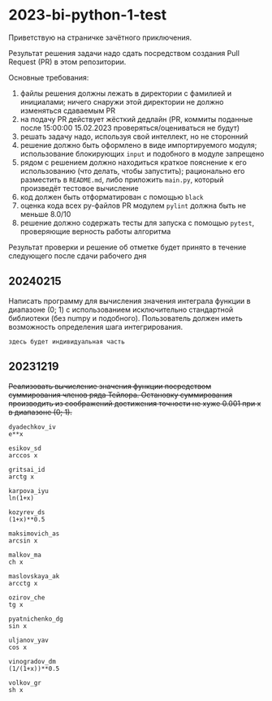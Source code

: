 # 2023-bi-python-1-test
Приветствую на страничке зачётного приключения.

Результат решения задачи надо сдать посредством создания Pull Request (PR) в этом репозитории.

Основные требования:
1. файлы решения должны лежать в директории с фамилией и инициалами; ничего снаружи этой директории не должно изменяться сдаваемым PR
2. на подачу PR действует жёсткий дедлайн (PR, коммиты поданные после 15:00:00 15.02.2023 проверяться/оцениваться не будут)
3. решать задачу надо, используя свой интеллект, но не сторонний
4. решение должно быть оформлено в виде импортируемого модуля; использование блокирующих `input` и подобного в модуле запрещено
5. рядом с решением должно находиться краткое пояснение к его использованию (что делать, чтобы запустить); рационально его разместить в `README.md`, либо приложить `main.py`, который произведёт тестовое вычисление
6. код должен быть отформатирован с помощью `black`
7. оценка кода всех py-файлов PR модулем `pylint` должна быть не меньше 8.0/10
8. решение должно содержать тесты для запуска с помощью `pytest`, проверяющие верность работы алгоритма

Результат проверки и решение об отметке будет принято в течение следующего после сдачи рабочего дня

## 20240215
Написать программу для вычисления значения интеграла функции в диапазоне (0; 1) с использованием исключительно стандартной библиотеки (без numpy и подобного). Пользователь должен иметь возможность определения шага интегрирования. 
```commandline
здесь будет индивидуальная часть
```


## 20231219
~~Реализовать вычисление значения функции посредством суммирования членов ряда Тейлора. Остановку суммирования производить из соображений достижения точности не хуже 0.001 при x в диапазоне (0; 1).~~
```commandline
dyadechkov_iv
e**x

esikov_sd
arccos x

gritsai_id
arctg x

karpova_iyu
ln(1+x)

kozyrev_ds
(1+x)**0.5

maksimovich_as
arcsin x

malkov_ma
ch x

maslovskaya_ak
arcctg x

ozirov_che
tg x

pyatnichenko_dg
sin x

uljanov_yav
cos x

vinogradov_dm
(1/(1+x))**0.5

volkov_gr
sh x
```